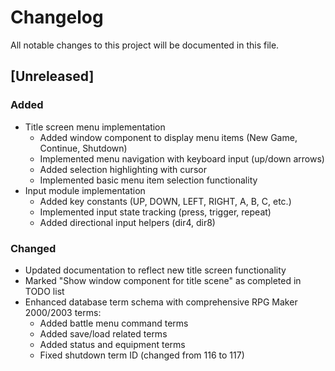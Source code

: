 # Changelog

All notable changes to this project will be documented in this file.

## [Unreleased]

### Added
- Title screen menu implementation
  - Added window component to display menu items (New Game, Continue, Shutdown)
  - Implemented menu navigation with keyboard input (up/down arrows)
  - Added selection highlighting with cursor
  - Implemented basic menu item selection functionality
- Input module implementation
  - Added key constants (UP, DOWN, LEFT, RIGHT, A, B, C, etc.)
  - Implemented input state tracking (press, trigger, repeat)
  - Added directional input helpers (dir4, dir8)

### Changed
- Updated documentation to reflect new title screen functionality
- Marked "Show window component for title scene" as completed in TODO list
- Enhanced database term schema with comprehensive RPG Maker 2000/2003 terms:
  - Added battle menu command terms
  - Added save/load related terms
  - Added status and equipment terms
  - Fixed shutdown term ID (changed from 116 to 117)

